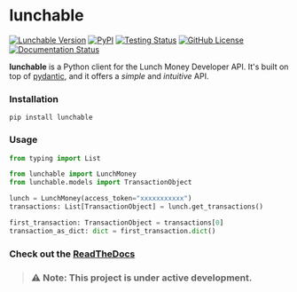 # lunchable

[![Lunchable Version](https://img.shields.io/pypi/v/lunchable?color=blue&label=lunchable)](https://github.com/juftin/lunchable)
[![PyPI](https://img.shields.io/pypi/pyversions/lunchable)](https://pypi.python.org/pypi/lunchable/)
[![Testing Status](https://github.com/juftin/lunchable/actions/workflows/tests.yml/badge.svg)](https://github.com/juftin/lunchable/actions/workflows/tests.yml)
[![GitHub License](https://img.shields.io/github/license/juftin/lunchable?color=blue&label=License)](https://github.com/juftin/lunchable/blob/main/LICENSE)
[![Documentation Status](https://readthedocs.org/projects/lunchable/badge/?version=latest)](https://lunchable.readthedocs.io/en/latest/?badge=latest)

**lunchable** is a Python client for the Lunch Money Developer API. It's built on top
of [pydantic](https://github.com/samuelcolvin/pydantic>), and it offers a *simple* and *intuitive*
API.

### Installation

```shell
pip install lunchable
```

### Usage

```python
from typing import List

from lunchable import LunchMoney
from lunchable.models import TransactionObject

lunch = LunchMoney(access_token="xxxxxxxxxxx")
transactions: List[TransactionObject] = lunch.get_transactions()

first_transaction: TransactionObject = transactions[0]
transaction_as_dict: dict = first_transaction.dict()
```

### Check out the [**ReadTheDocs**](https://lunchable.readthedocs.io/en/latest/)

> ### ⚠️ Note: This project is under active development.
